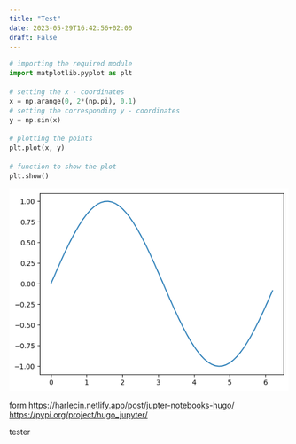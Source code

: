 ```yaml
---
title: "Test"
date: 2023-05-29T16:42:56+02:00
draft: False
---
```


<link rel="stylesheet" type="text/css" href="./css/custom.css">


```python
# importing the required module
import matplotlib.pyplot as plt

# setting the x - coordinates
x = np.arange(0, 2*(np.pi), 0.1)
# setting the corresponding y - coordinates
y = np.sin(x)
  
# plotting the points
plt.plot(x, y)
  
# function to show the plot
plt.show()
```


    
![png](images/test_0_0.png)
    


form https://harlecin.netlify.app/post/jupter-notebooks-hugo/
https://pypi.org/project/hugo_jupyter/

tester